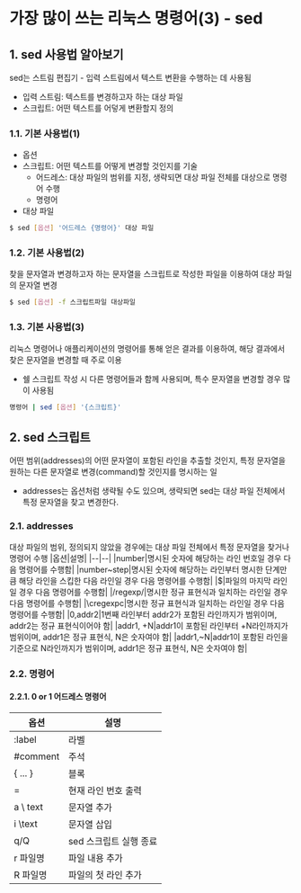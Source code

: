 # 가장 많이 쓰는 리눅스 명령어(3) - sed
## 1. sed 사용법 알아보기
sed는 스트림 편집기 - 입력 스트림에서 텍스트 변환을 수행하는 데 사용됨
- 입력 스트림: 텍스트를 변경하고자 하는 대상 파일
- 스크립트: 어떤 텍스트를 어덯게 변환할지 정의
### 1.1. 기본 사용법(1)
- 옵션
- 스크립트: 어떤 텍스트를 어떻게 변경할 것인지를 기술
  - 어드레스: 대상 파일의 범위를 지정, 생략되면 대상 파일 전체를 대상으로 명령어 수행
  - 명령어
- 대상 파일
```bash
$ sed [옵션] '어드레스 {명령어}' 대상 파일
```
### 1.2. 기본 사용법(2)
찾을 문자열과 변경하고자 하는 문자열을 스크립트로 작성한 파일을 이용하여 대상 파일의 문자열 변경
```bash
$ sed [옵션] -f 스크립트파일 대상파일
```
### 1.3. 기본 사용법(3)
리눅스 명령어나 애플리케이션의 명령어를 통해 얻은 결과를 이용하여, 해당 결과에서 찾은 문자열을 변경할 때 주로 이용
- 쉘 스크립트 작성 시 다른 명령어들과 함께 사용되며, 특수 문자열을 변경할 경우 많이 사용됨
```bash
명령어 | sed [옵션] '{스크립트}'
```
## 2. sed 스크립트
어떤 범위(addresses)의 어떤 문자열이 포함된 라인을 추출할 것인지, 특정 문자열을 원하는 다른 문자열로 변경(command)할 것인지를 명시하는 일
- addresses는 옵션처럼 생략될 수도 있으며, 생략되면 sed는 대상 파일 전체에서 특정 문자열을 찾고 변경한다.
### 2.1. addresses
대상 파일의 범위, 정의되지 않았을 경우에는 대상 파일 전체에서 특정 문자열을 찾거나 명령어 수행
|옵션|설명|
|--|--|
|number|명시된 숫자에 해당하는 라인 번호일 경우 다음 명령어를 수행함|
|number~step|명시된 숫자에 해당하는 라인부터 명시한 단계만큼 해당 라인을 스킵한 다음 라인일 경우 다음 명령어를 수행함|
|$|파일의 마지막 라인일 경우 다음 명령어를 수행함|
|/regexp/|명시한 정규 표현식과 일치하는 라인일 경우 다음 명령어를 수행함|
|\cregexpc|명시한 정규 표현식과 일치하는 라인일 경우 다음 명령어를 수행함|
|0,addr2|1번째 라인부터 addr2가 포함된 라인까지가 범위이며, addr2는 정규 표현식이어야 함|
|addr1, +N|addr1이 포함된 라인부터 +N라인까지가 범위이며, addr1은 정규 표현식, N은 숫자여야 함|
|addr1,~N|addr1이 포함된 라인을 기준으로 N라인까지가 범위이며, addr1은 정규 표현식, N은 숫자여야 함|
### 2.2. 명령어
#### 2.2.1. 0 or 1 어드레스 명령어
|옵션|설명|
|--|--|
|:label|라벨|
|#comment|주석|
|{ ... }|블록|
|=|현재 라인 번호 출력|
|a \ text|문자열 추가|
|i \text|문자열 삽입|
|q/Q|sed 스크립트 실행 종료
|r 파일명|파일 내용 추가|
|R 파일명|파일의 첫 라인 추가